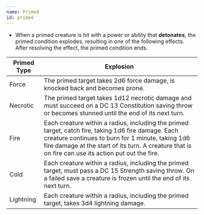 ```yaml
---
name: Primed
id: primed
---
```



* When a primed creature is hit with a power or ability that __detonates__, the primed condition explodes, resulting
in one of the following effects. After resolving the effect, the primed condition ends.


Primed Type | Explosion
--- | ---
Force | The primed target takes 2d6 force damage, is knocked back <me-distance length="15" /> and becomes prone.
Necrotic | The primed target takes 1d12 necrotic damage and must succeed on a DC 13 Constitution saving throw or becomes stunned until the end of its next turn.
Fire | Each creature within a <me-distance length="10" adj /> radius, including the primed target, catch fire, taking 1d6 fire damage. Each creature continues to burn for 1 minute, taking 1d6 fire damage at the start of its turn. A creature that is on fire can use its action put out the fire.
Cold | Each creature within a <me-distance length="10" adj /> radius, including the primed target, must pass a DC 15 Strength saving throw. On a failed save a creature is frozen until the end of its next turn.
Lightning | Each creature within a <me-distance length="10" adj /> radius, including the primed target, takes 3d4 lightning damage.
